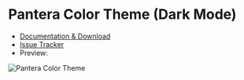 # Pantera Color Theme (Dark Mode)

* [Documentation & Download](http://extensions.xwiki.org/xwiki/bin/view/Extension/Pantera%20Color%20Theme/)
* [Issue Tracker](https://jira.xwiki.org/browse/COLORTHEME/component/14943)
* Preview: 

![Pantera Color Theme](http://extensions.xwiki.org/xwiki/bin/download/Extension/Pantera%20Color%20Theme/WebHome/preview.png?width=550)
